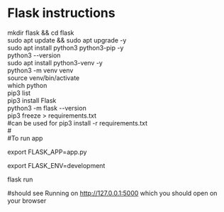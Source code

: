 # Flask instructions

mkdir flask && cd flask  
sudo apt update && sudo apt upgrade \-y  
sudo apt install python3 python3-pip \-y  
python3 \--version  
sudo apt install python3-venv \-y  
python3 \-m venv venv  
source venv/bin/activate  
which python  
pip3 list  
pip3 install Flask  
python3 \-m flask \--version  
pip3 freeze \> requirements.txt  
\#can be used for pip3 install \-r requirements.txt  
\#  
\#To run app

export FLASK\_APP=app.py

export FLASK\_ENV=development

flask run

\#should see Running on <http://127.0.0.1:5000> which you should open on your browser  
